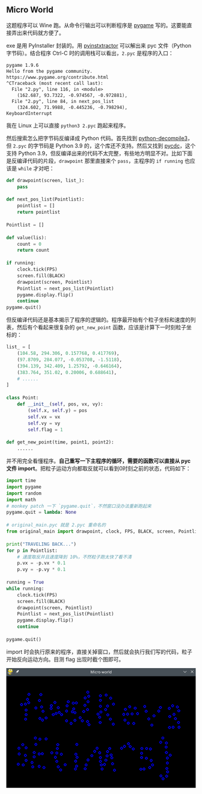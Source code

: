 ## Micro World

这题程序可以 Wine 跑。从命令行输出可以判断程序是 [pygame](https://www.pygame.org/) 写的。这要能直接弄出来代码就方便了。

exe 是用 PyInstaller 封装的。用 [pyinstxtractor](https://github.com/extremecoders-re/pyinstxtractor) 可以解出来 pyc 文件（Python 字节码）。结合程序 Ctrl-C 时的调用栈可以看出，`2.pyc` 是程序的入口：

```
pygame 1.9.6
Hello from the pygame community. https://www.pygame.org/contribute.html
^CTraceback (most recent call last):
  File "2.py", line 116, in <module>
    (162.687, 93.7322, -0.974567, -0.972881),
  File "2.py", line 84, in next_pos_list
    (324.602, 71.9988, -0.445236, -0.798294),
KeyboardInterrupt
```

我在 Linux 上可以直接 `python3 2.pyc` 跑起来程序。

然后搜索怎么把字节码反编译成 Python 代码。首先找到 [python-decompile3](https://github.com/rocky/python-decompile3)，但 `2.pyc` 的字节码是 Python 3.9 的，这个库还不支持。然后又找到 [pycdc](https://github.com/zrax/pycdc)，这个支持 Python 3.9，但反编译出来的代码不太完整，有些地方明显不对。比如下面是反编译代码的片段，`drawpoint` 那里直接来个 `pass`，主程序的 `if running` 也应该是 `while` 才对吧：

```python
def drawpoint(screen, list_):
    pass

def next_pos_list(Pointlist):
    pointlist = []
    return pointlist

Pointlist = []

def value(lis):
    count = 0
    return count

if running:
    clock.tick(FPS)
    screen.fill(BLACK)
    drawpoint(screen, Pointlist)
    Pointlist = next_pos_list(Pointlist)
    pygame.display.flip()
    continue
pygame.quit()
```

但反编译代码还是基本揭示了程序的逻辑的。程序最开始有个粒子坐标和速度的列表，然后有个看起来很复杂的 `get_new_point` 函数，应该是计算下一时刻粒子坐标的：

```python
list_ = [
    (104.58, 294.306, 0.157768, 0.417769),
    (97.8709, 284.077, -0.053708, -1.5118),
    (394.139, 342.409, 1.25792, -0.646164),
    (383.764, 351.02, 0.20006, 0.688641),
    # ......
]

class Point:
    def __init__(self, pos, vx, vy):
        (self.x, self.y) = pos
        self.vx = vx
        self.vy = vy
        self.flag = 1

def get_new_point(time, point1, point2):
    ......
```

并不用完全看懂程序。**自己重写一下主程序的循环，需要的函数可以直接从 pyc 文件 import**。把粒子运动方向都取反就可以看到0时刻之前的状态，代码如下：

```python
import time
import pygame
import random
import math
# monkey patch 一下 `pygame.quit`，不然窗口没办法重新跑起来
pygame.quit = lambda: None

# original_main.pyc 就是 2.pyc 重命名的
from original_main import drawpoint, clock, FPS, BLACK, screen, Pointlist, next_pos_list

print("TRAVELING BACK...")
for p in Pointlist:
    # 速度取反并且速度降到 10%，不然粒子跑太快了看不清
    p.vx = -p.vx * 0.1
    p.vy = -p.vy * 0.1

running = True
while running:
    clock.tick(FPS)
    screen.fill(BLACK)
    drawpoint(screen, Pointlist)
    Pointlist = next_pos_list(Pointlist)
    pygame.display.flip()
    continue

pygame.quit()
```

import 时会执行原来的程序，直接关掉窗口，然后就会执行我们写的代码，粒子开始反向运动方向。目测 flag 出现时截个图即可。

![Micro World flag](micro_world_flag.webp)
